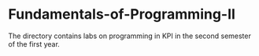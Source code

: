 # Fundamentals-of-Programming-II
The directory contains labs on programming in KPI in the second semester of the first year.
